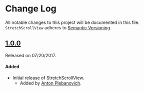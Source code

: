 # Change Log
All notable changes to this project will be documented in this file.
`StretchScrollView` adheres to [Semantic Versioning](http://semver.org/).

## [1.0.0](https://github.com/APUtils/StretchScrollView/releases/tag/1.0.0)
Released on 07/20/2017.

#### Added
- Initial release of StretchScrollView.
  - Added by [Anton Plebanovich](https://github.com/anton-plebanovich).
